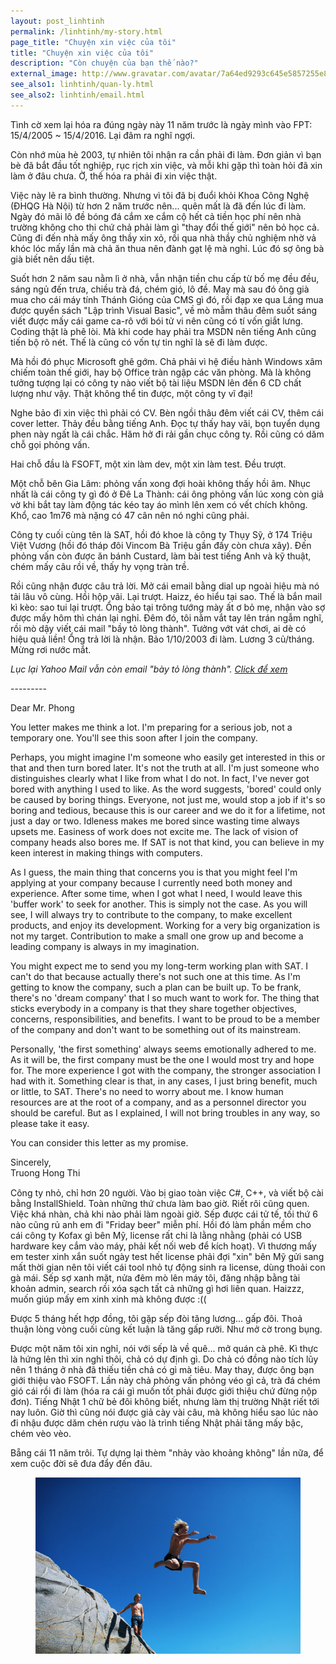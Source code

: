 ```yaml
---
layout: post_linhtinh
permalink: /linhtinh/my-story.html
page_title: "Chuyện xin việc của tôi"
title: "Chuyện xin việc của tôi"
description: "Còn chuyện của bạn thế nào?"
external_image: http://www.gravatar.com/avatar/7a64ed9293c645e5857255e8f2320a8d?s=292&abc=xyz
see_also1: linhtinh/quan-ly.html
see_also2: linhtinh/email.html
---
```

Tình cờ xem lại hóa ra đúng ngày này 11 năm trước là ngày mình vào FPT: 15/4/2005 ~ 15/4/2016. Lại đâm ra nghĩ ngợi.

Còn nhớ mùa hè 2003, tự nhiên tôi nhận ra cần phải đi làm. Đơn giản vì bạn bè đã bắt đầu tốt nghiệp, rục rịch xin việc, và mỗi khi gặp thì toàn hỏi đã xin làm ở đâu chưa. Ờ, thế hóa ra phải đi xin việc thật.

Việc này lẽ ra bình thường. Nhưng vì tôi đã bị đuổi khỏi Khoa Công Nghệ (ĐHQG Hà Nội) từ hơn 2 năm trước nên... quên mất là đã đến lúc đi làm. Ngày đó mãi lô đề bóng đá cắm xe cắm cộ hết cả tiền học phí nên nhà trường không cho thi chứ chả phải làm gì "thay đổi thế giới" nên bỏ học cả. Cũng đi đến nhà mấy ông thầy xin xỏ, rồi qua nhà thầy chủ nghiệm nhờ vả khóc lóc mấy lần mà chả ăn thua nên đành gạt lệ mà nghỉ. Lúc đó sợ ông bà già biết nên dấu tiệt.

Suốt hơn 2 năm sau nằm lì ở nhà, vẫn nhận tiền chu cấp từ bố mẹ đều đều, sáng ngủ đến trưa, chiều trà đá, chém gió, lô đề. May mà sau đó ông già mua cho cái máy tính Thánh Gióng của CMS gì đó, rồi đạp xe qua Láng mua được quyển sách "Lập trình Visual Basic", về mò mẫm thâu đêm suốt sáng viết được mấy cái game ca-rô với bói tử vi nên cũng có tí vốn giắt lưng. Coding thật là phê lòi. Mà khi code hay phải tra MSDN nên tiếng Anh cũng tiến bộ rõ nét. Thế là cũng có vốn tự tin nghĩ là sẽ đi làm được.

Mà hồi đó phục Microsoft ghê gớm. Chả phải vì hệ điều hành Windows xâm chiếm toàn thế giới, hay bộ Office tràn ngập các văn phòng. Mà là không tưởng tượng lại có công ty nào viết bộ tài liệu MSDN lên đến 6 CD chất lượng như vậy. Thật không thể tin được, một công ty vĩ đại!

Nghe bảo đi xin việc thì phải có CV. Bèn ngồi thâu đêm viết cái CV, thêm cái cover letter. Thảy đều bằng tiếng Anh. Đọc tự thấy hay vãi, bọn tuyển dụng phen này ngất là cái chắc. Hăm hở đi rải gần chục công ty. Rồi cũng có dăm chỗ gọi phỏng vấn.

Hai chỗ đầu là FSOFT, một xin làm dev, một xin làm test. Đều trượt.

Một chỗ bên Gia Lâm: phỏng vấn xong đợi hoài không thấy hồi âm. Nhục nhất là cái công ty gì đó ở Đê La Thành: cái ông phỏng vấn lúc xong còn giả vờ khi bắt tay làm động tác kéo tay áo mình lên xem có vết chích không. Khổ, cao 1m76 mà nặng có 47 cân nên nó nghi cũng phải.

Công ty cuối cùng tên là SAT, hồi đó khoe là công ty Thụy Sỹ, ở 174 Triệu Việt Vương (hồi đó tháp đôi Vincom Bà Triệu gần đấy còn chưa xây). Đến phỏng vấn còn được ăn bánh Custard, làm bài test tiếng Anh và kỹ thuật, chém mấy câu rồi về, thấy hy vọng tràn trề.

Rồi cũng nhận được câu trả lời. Mở cái email bằng dial up ngoài hiệu mà nó tải lâu vô cùng. Hồi hộp vãi. Lại trượt. Haizz, éo hiểu tại sao. Thế là bắn mail kì kèo: sao tui lại trượt. Ổng bảo tại trông tướng mày ất ơ bỏ mẹ, nhận vào sợ được mấy hôm thì chán lại nghỉ. Đêm đó, tôi nằm vắt tay lên trán ngẫm nghĩ, rồi mò dậy viết cái mail "bầy tỏ lòng thành". Tưởng vớt vát chơi, ai dè có hiệu quả liền! Ổng trả lời là nhận. Bảo 1/10/2003 đi làm. Lương 3 củ/tháng. Mừng rơi nước mắt.

<div class="note-light-blue" style="margin-bottom:15px">

<div><i>Lục lại Yahoo Mail vẫn còn email "bày tỏ lòng thành". <a href="#" onclick="$('#email_sat').slideDown();$(this).hide();return false">Click để xem <i class="icon  icon-chevron-down"></i></a></i></div>

<div id="email_sat" class="hide">
<p>---------</p>
<p>Dear Mr. Phong</p>

<p>You letter makes me think a lot. I'm preparing for a serious job, not a temporary one. You'll see this soon after I join the company.</p>

<p>Perhaps, you might imagine I'm someone who easily get interested in this or that and then turn bored later. It's not the truth at all. I'm just someone who distinguishes clearly what I like from what I do not. In fact, I've never got bored with anything I used to like. As the word suggests, 'bored' could only be caused by boring things. Everyone, not just me, would stop a job if it's so boring and tedious, because this is our career and we do it for a lifetime, not just a day or two. Idleness makes me bored since wasting time always upsets me. Easiness of work does not excite me. The lack of vision of company heads also bores me. If SAT is not that kind, you can believe in my keen interest in making things with computers.</p>

<p>As I guess, the main thing that concerns you is that you might feel I'm applying at your company because I currently need both money and experience. After some time, when I got what I need, I would leave this 'buffer work' to seek for another. This is simply not the case. As you will see, I will always try to contribute to the company, to make excellent products, and enjoy its development. Working for a very big organization is not my target. Contribution to make a small one grow up and become a leading company is always in my imagination.</p>

<p>You might expect me to send you my long-term working plan with SAT. I can't do that because actually there's not such one at this time. As I'm getting to know the company, such a plan can be built up. To be frank, there's no 'dream company' that I so much want to work for. The thing that sticks everybody in a company is that they share together objectives, concerns, responsibilities, and benefits. I want to be proud to be a member of the company and don't want to be something out of its mainstream.</p>

<p>Personally, 'the first something' always seems emotionally adhered to me. As it will be, the first company must be the one I would most try and hope for. The more experience I got with the company, the stronger association I had with it. Something clear is that, in any cases, I just bring benefit, much or little, to SAT. There's no need to worry about me. I know human resources are at the root of a company, and as a personnel director you should be careful. But as I explained, I will not bring troubles in any way, so please take it easy.</p>

<p>You can consider this letter as my promise.</p>

<p>Sincerely,<br/> 
Truong Hong Thi</p>
</div>
</div>

Công ty nhỏ, chỉ hơn 20 người. Vào bị giao toàn việc C#, C++, và viết bộ cài bằng InstallShield. Toàn những thứ chưa làm bao giờ. Riết rôi cũng quen. Việc khá nhàn, chả khi nào phải làm ngoài giờ. Sếp được cái tử tế, tối thứ 6 nào cũng rủ anh em đi "Friday beer" miễn phí. Hồi đó làm phần mềm cho cái công ty Kofax gì bên Mỹ, license rất chi là lằng nhằng (phải có USB hardware key cắm vào máy, phải kết nối web để kích hoạt). Vì thương mấy em tester xinh xắn suốt ngày test hết license phải đợi "xin" bên Mỹ gửi sang mất thời gian nên tôi viết cái tool nhỏ tự động sinh ra license, dùng thoải con gà mái. Sếp sợ xanh mặt, nửa đêm mò lên máy tôi, đăng nhập bằng tài khoản admin, search rồi xóa sạch tất cả những gì hơi liên quan. Haizzz, muốn giúp mấy em xinh xinh mà không được :((

Được 5 tháng hết hợp đồng, tôi gặp sếp đòi tăng lương... gấp đôi. Thoả thuận lòng vòng cuối cùng kết luận là tăng gấp rưỡi. Như mở cờ trong bụng.

Được một năm tôi xin nghỉ, nói với sếp là về quê... mở quán cà phê. Kì thực là hứng lên thì xin nghỉ thôi, chả có dự định gì. Do chả có đồng nào tích lũy nên 1 tháng ở nhà đã thiếu tiền chả có gì mà tiêu. May thay, được ông bạn giới thiệu vào FSOFT. Lần này chả phỏng vấn phỏng véo gì cả, trà đá chém gió cái rồi đi làm (hóa ra cái gì muốn tốt phải được giới thiệu chứ đừng nộp đơn). Tiếng Nhật 1 chữ bẻ đôi không biết, nhưng làm thị trường Nhật riết tới nay luôn. Giờ thì cũng nói được giả cày vài câu, mà không hiểu sao lúc nào đi nhậu được dăm chén rượu vào là trình tiếng Nhật phải tăng mấy bậc, chém vèo vèo.

Bẵng cái 11 năm trôi. Tự dựng lại thèm "nhảy vào khoảng không" lần nữa, để xem cuộc đời sẽ đưa đẩy đến đâu.

<figure>
  <div class="img-container" data-origin="Nanaki on Flickr">
  <img src="/media/jump_600.jpg" alt="Nhảy vào khoảng không"></img>
  </div>
</figure>